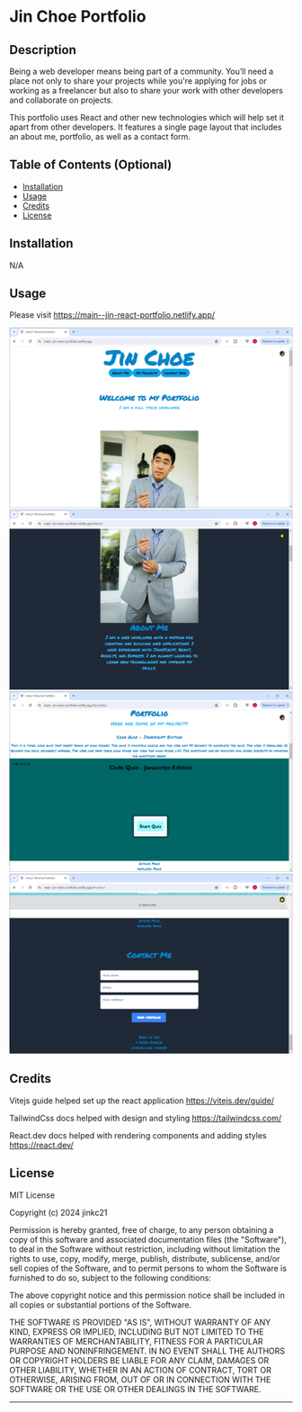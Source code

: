 # Jin Choe Portfolio

## Description

Being a web developer means being part of a community. You’ll need a place not only to share your projects while you're applying for jobs or working as a freelancer but also to share your work with other developers and collaborate on projects.

This portfolio uses React and other new technologies which will help set it apart from other developers. It features a single page layout that includes an about me, portfolio, as well as a contact form. 

## Table of Contents (Optional)

- [Installation](#installation)
- [Usage](#usage)
- [Credits](#credits)
- [License](#license)

## Installation

N/A

## Usage

Please visit https://main--jin-react-portfolio.netlify.app/

![Homepage](./public/images/home.png)
![About Me](./public/images/about.png)
![Portfolio](./public/images/portfolio.png)
![Contact](./public/images/contact.png)


## Credits

Vitejs guide helped set up the react application
https://vitejs.dev/guide/

TailwindCss docs helped with design and styling
https://tailwindcss.com/

React.dev docs helped with rendering components and adding styles
https://react.dev/

## License

MIT License

Copyright (c) 2024 jinkc21

Permission is hereby granted, free of charge, to any person obtaining a copy
of this software and associated documentation files (the "Software"), to deal
in the Software without restriction, including without limitation the rights
to use, copy, modify, merge, publish, distribute, sublicense, and/or sell
copies of the Software, and to permit persons to whom the Software is
furnished to do so, subject to the following conditions:

The above copyright notice and this permission notice shall be included in all
copies or substantial portions of the Software.

THE SOFTWARE IS PROVIDED "AS IS", WITHOUT WARRANTY OF ANY KIND, EXPRESS OR
IMPLIED, INCLUDING BUT NOT LIMITED TO THE WARRANTIES OF MERCHANTABILITY,
FITNESS FOR A PARTICULAR PURPOSE AND NONINFRINGEMENT. IN NO EVENT SHALL THE
AUTHORS OR COPYRIGHT HOLDERS BE LIABLE FOR ANY CLAIM, DAMAGES OR OTHER
LIABILITY, WHETHER IN AN ACTION OF CONTRACT, TORT OR OTHERWISE, ARISING FROM,
OUT OF OR IN CONNECTION WITH THE SOFTWARE OR THE USE OR OTHER DEALINGS IN THE
SOFTWARE.


---
